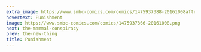 ```yaml
---
extra_image: https://www.smbc-comics.com/comics/1475937388-20161008after.png
hovertext: Punishment
image: https://www.smbc-comics.com/comics/1475937366-20161008.png
next: the-mammal-conspiracy
prev: the-new-thing
title: Punishment
---
```

